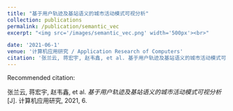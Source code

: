 ```yaml
---
title: "基于用户轨迹及基站语义的城市活动模式可视分析"
collection: publications
permalink: /publication/semantic_vec
excerpt: "<img src='/images/semantic_vec.png' width='500px'><br>"

date: '2021-06-1'
venue: '计算机应用研究 / Application Research of Computers'
citation: '张兰云, 蒋宏宇, 赵韦鑫, et al. 基于用户轨迹及基站语义的城市活动模式可视分析[J]. 计算机应用研究, 2021, 6.'
---
```


Recommended citation: 

张兰云, 蒋宏宇, 赵韦鑫, et al. <i>基于用户轨迹及基站语义的城市活动模式可视分析</i>[J]. 计算机应用研究, 2021, 6.
